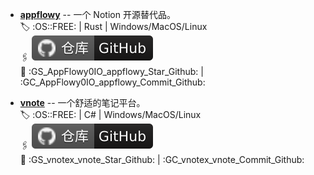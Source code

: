 [GH]: ../assets/github.svg
[GL]: ../assets/gitlab.svg
[CI]: ./assets/jenkins.svg

- [**appflowy**](https://appflowy.io/) -- 一个 Notion 开源替代品。
<br>🏷️ :OS::FREE: | Rust | Windows/MacOS/Linux
<br>🖇  [![GH]](https://github.com/AppFlowy-IO/appflowy)
<br>📖 :GS_AppFlowy0IO_appflowy_Star_Github: | :GC_AppFlowy0IO_appflowy_Commit_Github:

- [**vnote**](https://vnotex.github.io/vnote) -- 一个舒适的笔记平台。
<br>🏷️ :OS::FREE: | C# | Windows/MacOS/Linux
<br>🖇  [![GH]](https://github.com/vnotex/vnote)
<br>📖 :GS_vnotex_vnote_Star_Github: | :GC_vnotex_vnote_Commit_Github: